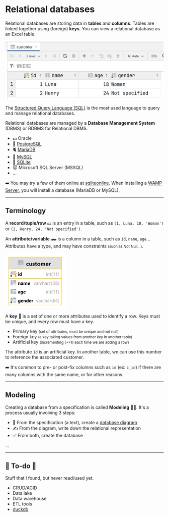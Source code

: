 # Relational databases

<div class="row row-cols-md-2"><div>

Relational databases are storing data in **tables** and **columns**. Tables are linked together using (foreign) **keys**. You can view a relational database as an Excel table.

<div class="col-12 col-md-8 mx-auto">

![Database Table X Column](_images/table_view.png)
</div>

The [Structured Query Language (SQL)](../sql/index.md) is the most used language to query and manage relational databases.

</div><div>

Relational databases are managed by a **Database Management System** (DBMS) or RDBMS for Relational DBMS.

* 💵 Oracle
* 🍰 [PostgreSQL](../sql/index.md#dbms-specific)
* 🐈 [MariaDB](../sql/index.md#dbms-specific)
* 🍃 [MySQL](../sql/index.md#dbms-specific)
* 🦐 [SQLite](../sql/index.md#dbms-specific)
* 🐭 Microsoft SQL  Server (MSSQL)
* ...

➡️ You may try a few of them online at [sqliteonline](https://sqliteonline.com/). When installing a [WAMP Server](/operating-systems/webservers/apache/wamp.md), you will install a database (MariaDB or MySQL).
</div></div>

<hr class="sep-both">

## Terminology

<div class="row row-cols-md-2"><div>

A **record/tuple/row** 💵 is an entry in a table, such as `(1, Luna, 18, 'Woman')` or `(2, Henry, 24, 'Not specified')`.

An **attribute/variable** 🛻 is a column in a table, such as `id`, `name`, `age`... Attributes have a type, and may have constraints <small>(such as Not Null...)</small>.

<div class="col-12 col-md-3 mx-auto">

![Database Table UML Model](_images/table_modeling.png)
</div>

</div><div>

A **key** 🔑 is a set of one or more attributes used to identify a row. Keys must be unique, and every row must have a key.

* Primary key <small>(set of attributes, must be unique and not null)</small>
* Foreign key <small>(a key taking values from another key in another table)</small>
* Artificial key <small>(incrementing (+=1) each time we are adding a row)</small>

The attribute `id` is an artificial key. In another table, we can use this number to reference the associated customer.

➡️  It's common to pre- or post-fix columns such as `id` (ex: `c_id`) if there are many columns with the same name, or for other reasons.
</div></div>

<hr class="sep-both">

## Modeling

<div class="row row-cols-md-2"><div>

Creating a database from a specification is called **Modeling** 🧑‍🎨. It's a process usually involving 3 steps:

* 📝 From the specification (a text), create a [database diagram](/tools-and-frameworks/projects/modeling/uml/db/index.md)
* ✍️ From the diagram, write down the relational representation
* ✅ From both, create the database
</div><div>

...
</div></div>

<hr class="sep-both">

## 👻 To-do 👻

Stuff that I found, but never read/used yet.

<div class="row row-cols-md-2"><div>

* CRUD/ACID
* Data lake
* Data warehouse
* ETL tools
* [duckdb](https://github.com/duckdb/duckdb)
</div><div>
</div></div>
